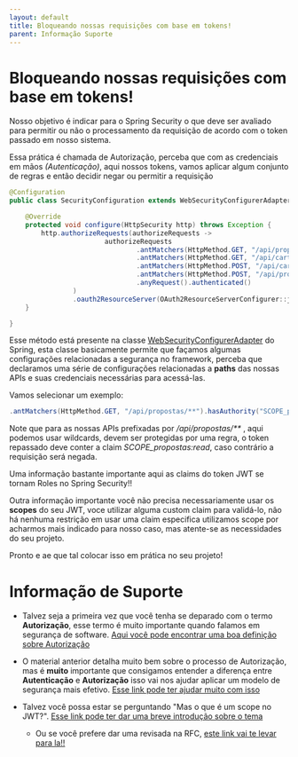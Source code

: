```yaml
---
layout: default
title: Bloqueando nossas requisições com base em tokens! 
parent: Informação Suporte
---
```

# Bloqueando nossas requisições com base em tokens!

Nosso objetivo é indicar para o Spring Security o que deve ser avaliado para permitir ou não o processamento da requisição 
de acordo com o token passado em nosso sistema.

Essa prática é chamada de Autorização, perceba que com as credenciais em mãos _(Autenticação)_, aqui
nossos tokens, vamos aplicar algum conjunto de regras e então decidir negar ou permitir 
a requisição

```java
@Configuration
public class SecurityConfiguration extends WebSecurityConfigurerAdapter {

    @Override
    protected void configure(HttpSecurity http) throws Exception {
        http.authorizeRequests(authorizeRequests ->
                        authorizeRequests
                                .antMatchers(HttpMethod.GET, "/api/propostas/**").hasAuthority("SCOPE_propostas:read")
                                .antMatchers(HttpMethod.GET, "/api/cartoes/**").hasAuthority("SCOPE_cartoes:read")
                                .antMatchers(HttpMethod.POST, "/api/cartoes/**").hasAuthority("SCOPE_cartoes:write")
                                .antMatchers(HttpMethod.POST, "/api/propostas/**").hasAuthority("SCOPE_propostas:write")
                                .anyRequest().authenticated()
                )
                .oauth2ResourceServer(OAuth2ResourceServerConfigurer::jwt);
    }

}
``` 

Esse método está presente na classe [WebSecurityConfigurerAdapter](https://docs.spring.io/spring-security/site/docs/current/api/org/springframework/security/config/annotation/web/configuration/WebSecurityConfigurerAdapter.html) do Spring, esta classe basicamente
permite que façamos algumas configurações relacionadas a segurança no framework, perceba que declaramos uma série de configurações relacionadas a **paths** das nossas APIs e suas
credenciais necessárias para acessá-las.

Vamos selecionar um exemplo:

```java
.antMatchers(HttpMethod.GET, "/api/propostas/**").hasAuthority("SCOPE_propostas:read")
```

Note que para as nossas APIs prefixadas por _/api/propostas/**_ , aqui podemos usar wildcards, devem ser protegidas por uma
regra, o token repassado deve conter a claim _SCOPE_propostas:read_, caso contrário a requisição será negada.

Uma informação bastante importante aqui as claims do token JWT se tornam Roles no Spring Security!!

Outra informação importante você não precisa necessariamente usar os **scopes** do seu JWT, voce utilizar
alguma custom claim para validá-lo, não há nenhuma restrição em usar uma claim especifica
utilizamos scope por acharmos mais indicado para nosso caso, mas atente-se as necessidades
do seu projeto.

Pronto e ae que tal colocar isso em prática no seu projeto!

# Informação de Suporte

* Talvez seja a primeira vez que você tenha se deparado com o termo **Autorização**, esse termo
é muito importante quando falamos em segurança de software. [Aqui você pode encontrar uma boa
definição sobre Autorização](https://auth0.com/docs/authorization)

* O material anterior detalha muito bem sobre o processo de Autorização, mas é **muito** importante
que consigamos entender a diferença entre **Autenticação** e **Autorização** isso vai nos ajudar
aplicar um modelo de segurança mais efetivo. [Esse link pode ter ajudar muito com isso](https://auth0.com/docs/authorization/authentication-and-authorization)

* Talvez você possa estar se perguntando "Mas o que é um scope no JWT?". [Esse link pode ter dar uma breve introdução sobre o tema](https://oauth.net/2/scope/) 

  * Ou se você prefere dar uma revisada na RFC, [este link vai te levar para la!!](https://tools.ietf.org/html/rfc6749#section-3.3) 
